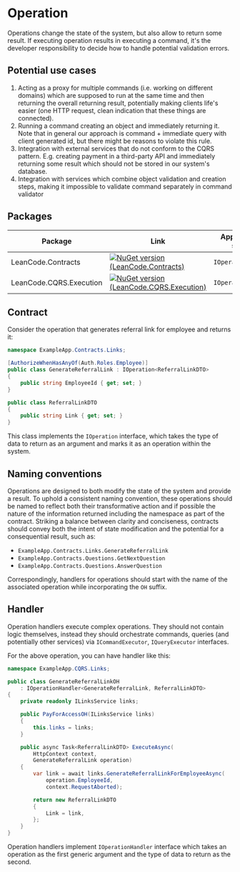 # Operation

Operations change the state of the system, but also allow to return some result. If executing operation results in executing a command, it's the developer responsibility to decide how to handle potential validation errors.

## Potential use cases

1. Acting as a proxy for multiple commands (i.e. working on different domains) which are supposed to run at the same time and then returning the overall returning result, potentially making clients life's easier (one HTTP request, clean indication that these things are connected).
2. Running a command creating an object and immediately returning it. Note that in general our approach is command + immediate query with client generated id, but there might be reasons to violate this rule.
3. Integration with external services that do not conform to the CQRS pattern. E.g. creating payment in a third-party API and immediately returning some result which should not be stored in our system's database.
4. Integration with services which combine object validation and creation steps, making it impossible to validate command separately in command validator

## Packages

| Package | Link | Application in section |
| --- | ----------- | ----------- |
| LeanCode.Contracts | [![NuGet version (LeanCode.Contracts)](https://img.shields.io/nuget/vpre/LeanCode.Contracts.svg?style=flat-square&logo=nuget)](https://www.nuget.org/packages/LeanCode.Contracts) | `IOperation` |
| LeanCode.CQRS.Execution | [![NuGet version (LeanCode.CQRS.Execution)](https://img.shields.io/nuget/vpre/LeanCode.CQRS.Execution.svg?style=flat-square&logo=nuget)](https://www.nuget.org/packages/LeanCode.CQRS.Execution) | `IOperationHandler` |

## Contract

Consider the operation that generates referral link for employee and returns it:

```csharp
namespace ExampleApp.Contracts.Links;

[AuthorizeWhenHasAnyOf(Auth.Roles.Employee)]
public class GenerateReferralLink : IOperation<ReferralLinkDTO>
{
    public string EmployeeId { get; set; }
}

public class ReferralLinkDTO
{
    public string Link { get; set; }
}
```

This class implements the `IOperation` interface, which takes the type of data to return as an argument and marks it as an operation within the system.

## Naming conventions

Operations are designed to both modify the state of the system and provide a result. To uphold a consistent naming convention, these operations should be named to reflect both their transformative action and if possible the nature of the information returned including the namespace as part of the contract. Striking a balance between clarity and conciseness, contracts should convey both the intent of state modification and the potential for a consequential result, such as:

* `ExampleApp.Contracts.Links.GenerateReferralLink`
* `ExampleApp.Contracts.Questions.GetNextQuestion`
* `ExampleApp.Contracts.Questions.AnswerQuestion`

Correspondingly, handlers for operations should start with the name of the associated operation while incorporating the `OH` suffix.

## Handler

Operation handlers execute complex operations. They should not contain logic themselves, instead they should orchestrate commands, queries (and potentially other services) via `ICommandExecutor`, `IQueryExecutor` interfaces.

For the above operation, you can have handler like this:

```csharp
namespace ExampleApp.CQRS.Links;

public class GenerateReferralLinkOH
    : IOperationHandler<GenerateReferralLink, ReferralLinkDTO>
{
    private readonly ILinksService links;

    public PayForAccessOH(ILinksService links)
    {
        this.links = links;
    }

    public async Task<ReferralLinkDTO> ExecuteAsync(
        HttpContext context,
        GenerateReferralLink operation)
    {
        var link = await links.GenerateReferralLinkForEmployeeAsync(
            operation.EmployeeId,
            context.RequestAborted);

        return new ReferralLinkDTO
        {
            Link = link,
        };
    }
}
```

Operation handlers implement `IOperationHandler` interface which takes an operation as the first generic argument and the type of data to return as the second.
